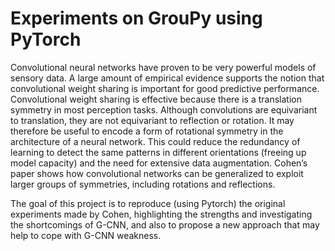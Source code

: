 # Experiments on GrouPy using PyTorch

Convolutional neural networks have proven 
to be very powerful models of sensory data. 
A large amount of empirical evidence supports
the notion that convolutional weight sharing
is important for good predictive performance.
Convolutional weight sharing is effective because
there is a translation symmetry in most perception tasks.
Although convolutions are equivariant to translation,
they are not equivariant to reflection or rotation.
It may therefore be useful to encode a form of rotational
symmetry in the architecture of a neural network.
This could reduce the redundancy of learning to detect
the same patterns in different orientations
(freeing up model capacity) and the need for
extensive data augmentation.
Cohen’s paper shows how convolutional networks
can be generalized to exploit larger groups of
symmetries, including rotations and reflections.

The goal of this project is to reproduce 
(using Pytorch) the original experiments made by Cohen, 
highlighting the strengths and investigating the shortcomings of G-CNN, 
and also to propose a new approach that may help 
to cope with G-CNN weakness.
